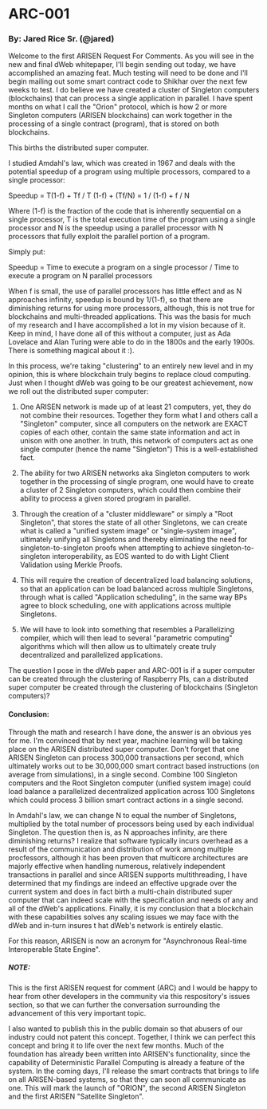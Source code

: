 # ARC-001
### By: Jared Rice Sr. (@jared)
Welcome to the first ARISEN Request For Comments. As you will see in the new and final dWeb whitepaper, I'll begin sending out today, we have accomplished an amazing feat. Much testing will need to be done and I'll begin mailing out some smart contract code to Shikhar over the next few weeks to test. I do believe we have created a cluster of Singleton computers (blockchains) that can process a single application in parallel. I have spent months on what I call the "Orion" protocol, which is how 2 or more Singleton computers (ARISEN blockchains) can work together in the processing of a single contract (program), that is stored on both blockchains.

This births the distributed super computer.

I studied Amdahl's law, which was created in 1967 and deals with the potential speedup of a program using multiple processors, compared to a single processor:

Speedup = T(1-f) + Tf / T (1-f) + (Tf/N) = 1 / (1-f) + f / N

Where (1-f) is the fraction of the code that is inherently sequential on a single processor, T is the total execution time of the program using a single processor and N is the speedup using a parallel processor with N processors that fully exploit the parallel portion of a program.

Simply put:

Speedup = Time to execute a program on a single processor / Time to execute a program on N parallel processors

When f is small, the use of parallel processors has little effect and as N approaches infinity, speedup is bound by 1/(1-f), so that there are diminishing returns for using more processors, although, this is not true for blockchains and multi-threaded applications. This was the basis for much of my research and I have accomplished a lot in my vision because of it. Keep in mind, I have done all of this without a computer, just as Ada Lovelace and Alan Turing were able to do in the 1800s and the early 1900s. There is something magical about it :).

In this process, we're taking "clustering" to an entirely new level and in my opinion, this is where blockchain truly begins to replace cloud computing. Just when I thought dWeb was going to be our greatest achievement, now we roll out the distributed super computer:

1. One ARISEN network is made up of at least 21 computers, yet, they do not combine their resources. Together they form what I and others call a "Singleton" computer, since all computers on the network are EXACT copies of each other, contain the same state information and act in unison with one another. In truth, this network of computers act as one single computer (hence the name "Singleton") This is a well-established fact.

2. The ability for two ARISEN networks aka Singleton computers to work together in the processing of single program, one would have to create a cluster of 2 Singleton computers, which could then combine their ability to process a given stored program in parallel.

3. Through the creation of a "cluster middleware" or simply a "Root Singleton", that stores the state of all other Singletons, we can create what is called a "unified system image" or "single-system image", ultimately unifying all Singletons and thereby eliminating the need for singleton-to-singleton proofs when attempting to achieve singleton-to-singleton interoperability, as EOS wanted to do with Light Client Validation using Merkle Proofs.

4. This will require the creation of decentralized load balancing solutions, so that an application can be load balanced across multiple Singletons, through what is called "Application scheduling", in the same way BPs agree to block scheduling, one with applications across multiple Singletons. 

5. We will have to look into something that resembles a Parallelizing compiler, which will then lead to several "parametric computing" algorithms which will then allow us to ultimately create truly decentralized and parallelized applications. 

The question I pose in the dWeb paper and ARC-001 is if a super computer can be created through the clustering of Raspberry PIs, can a distributed super computer be created through the clustering of blockchains (Singleton computers)? 

#### Conclusion:
Through the math and research I have done, the answer is an obvious yes for me. I'm convinced that by next year, machine learning will be taking place on the ARISEN distributed super computer. Don't forget that one ARISEN Singleton can process 300,000 transactions per second, which ultimately works out to be 30,000,000 smart contract based instructions (on average from simulations), in a single second. Combine 100 Singleton computers and the Root Singleton computer (unified system image) could load balance a parallelized decentralized application across 100 Singletons which could process 3 billion smart contract actions in a single second.

In Amdahl's law, we can change N to equal the number of Singletons, multiplied by the total number of processors being used by each individual Singleton. The question then is, as N approaches infinity, are there diminishing returns? I realize that software typically incurs overhead as a result of the communication and distribution of work among multiple procfessors, although it has been proven that multicore architectures are majorly effective when handling numerous, relatively independent transactions in parallel and since ARISEN supports multithreading, I have determined that my findings are indeed an effective upgrade over the current system and does in fact birth a multi-chain distributed super computer that can indeed scale with the specification and needs of any and all of the dWeb's applications. Finally, it is my conclusion that a blockchain with these capabilities solves any scaling issues we may face with the dWeb and in-turn insures t hat dWeb's network is entirely elastic. 

For this reason, ARISEN is now an acronym for "Asynchronous Real-time Interoperable State Engine".

##### NOTE: 
This is the first ARISEN request for comment (ARC) and I would be happy to hear from other developers in the community via this respository's issues section, so that we can further the conversation surrounding the advancement of this very important topic.

I also wanted to publish this in the public domain so that abusers of our industry could not patent this concept. Together, I think we can perfect this concept and bring it to life over the next few months. Much of the foundation has already been written into ARISEN's functionality, since the capability of Deterministic Parallel Computing is already a feature of the system. In the coming days, I'll release the smart contracts that brings to life on all ARISEN-based systems, so that they can soon all communicate as one. This will mark the launch of  "ORION", the second ARISEN Singleton and the first ARISEN "Satellite Singleton".
